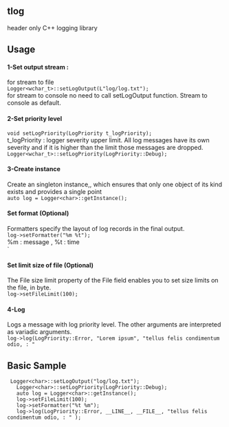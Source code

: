 ## tlog
header only C++ logging library
## Usage
####  1-Set output stream : 
 for stream to file 
 <br/> `Logger<wchar_t>::setLogOutput(L"log/log.txt");`
 <br/> for stream to console no need to call setLogOutput function. Stream to console as default. <br/>
#### 2-Set priority level
`void setLogPriority(LogPriority t_logPriority); `
<br/> t_logPriority : logger severity upper limit. All log messages have its own severity and if it is higher than the limit those messages are dropped.
<br/> `Logger<wchar_t>::setLogPriority(LogPriority::Debug); `

 #### 3-Create instance
Create an singleton instance,, which ensures that only one object of its kind exists and provides a single point
<br/> ` auto log = Logger<char>::getInstance(); `

 #### Set format (Optional)
 Formatters specify the layout of log records in the final output.
<br/>`log->setFormatter("%m %t"); `
<br/> %m : message ,  %t : time 	<br/>
`
 
 #### Set limit size of file (Optional)
 The File size limit property of the File field enables you to set size limits on the file, in byte.
	<br/> ` log->setFileLimit(100); `

#### 4-Log
Logs a message with log priority level. The other arguments are interpreted as variadic arguments.
 <br/>` log->log(LogPriority::Error, "Lorem ipsum", "tellus felis condimentum odio, : " `
 
 ## Basic Sample 
 ` 	Logger<char>::setLogOutput("log/log.txt"); `
<br/>  ` 	Logger<char>::setLogPriority(LogPriority::Debug); `
<br/>  ` 	auto log = Logger<char>::getInstance(); `
<br/>  ` 	log->setFileLimit(100); `
<br/>  ` 	log->setFormatter("%t %m"); `
<br/>  ` 	log->log(LogPriority::Error, __LINE__, __FILE__, "tellus felis condimentum odio, : " ); `
